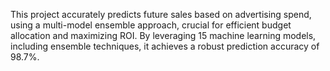 This project accurately predicts future sales based on advertising spend, using a multi-model ensemble approach, crucial for efficient budget allocation and maximizing ROI. By leveraging 15 machine learning models, including ensemble techniques, it achieves a robust prediction accuracy of 98.7%.
